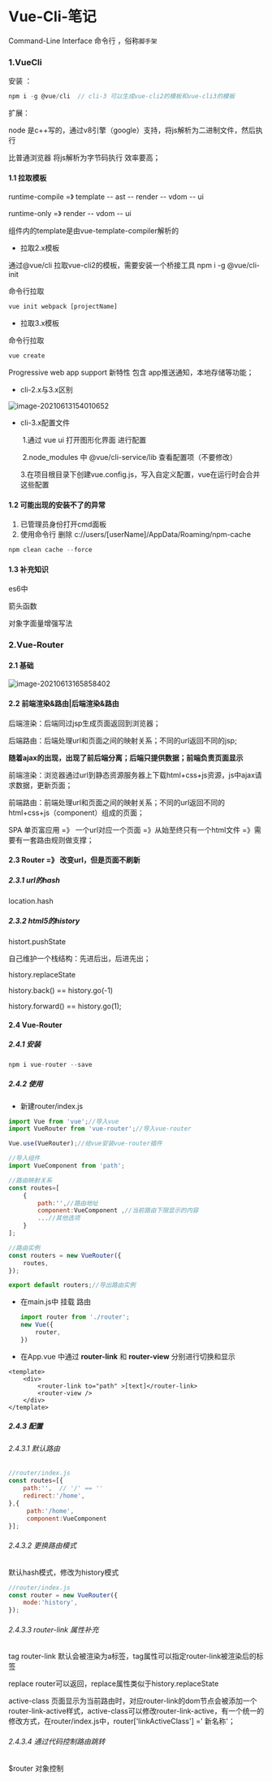 # Vue-Cli-笔记

Command-Line Interface 命令行 ，俗称`脚手架`

### 1.VueCli

安装 ：

```js
npm i -g @vue/cli  // cli-3 可以生成vue-cli2的模板和vue-cli3的模板

```

扩展：

node  是c++写的，通过v8引擎（google）支持，将js解析为二进制文件，然后执行

比普通浏览器 将js解析为字节码执行 效率要高；

#### 1.1 拉取模板

runtime-compile  =》 template --  ast -- render -- vdom -- ui

runtime-only  =》  render -- vdom -- ui

组件内的template是由vue-template-compiler解析的

- 拉取2.x模板

通过@vue/cli 拉取vue-cli2的模板，需要安装一个桥接工具 npm i -g @vue/cli-init

  命令行拉取

```js
vue init webpack [projectName]
```

- 拉取3.x模板

命令行拉取

```js
vue create
```

Progressive web app  support 新特性  包含 app推送通知，本地存储等功能；

-  cli-2.x与3.x区别

![image-20210613154010652](./imgs/03346b954264770c28839ceed7dc9d1.png)

- cli-3.x配置文件

  ​	1.通过 vue ui 打开图形化界面 进行配置

  ​	2.node_modules 中 @vue/cli-service/lib  查看配置项（不要修改）

  ​	3.在项目根目录下创建vue.config.js，写入自定义配置，vue在运行时会合并这些配置

#### 1.2 可能出现的安装不了的异常

1. 已管理员身份打开cmd面板
2. 使用命令行 删除 c://users/[userName]/AppData/Roaming/npm-cache  

```js
npm clean cache --force
```

#### 1.3 补充知识

es6中

箭头函数

对象字面量增强写法

### 2.Vue-Router

#### 2.1 基础

![image-20210613165858402](./imgs/cfdd731a327e6d22aa48a59e7c45c70.png)

#### 2.2 前端渲染&路由|后端渲染&路由

后端渲染：后端同过jsp生成页面返回到浏览器；

后端路由：后端处理url和页面之间的映射关系；不同的url返回不同的jsp;

**随着ajax的出现，出现了前后端分离；后端只提供数据；前端负责页面显示**

前端渲染：浏览器通过url到静态资源服务器上下载html+css+js资源，js中ajax请求数据，更新页面；

前端路由：前端处理url和页面之间的映射关系；不同的url返回不同的html+css+js（component）组成的页面；

SPA  单页富应用 =》 一个url对应一个页面 =》从始至终只有一个html文件 =》需要有一套路由规则做支撑；

#### 2.3  Router =》 改变url，但是页面不刷新

##### 2.3.1 url的hash

location.hash

##### 2.3.2 html5的history

histort.pushState

自己维护一个栈结构：先进后出，后进先出；

history.replaceState

history.back() == history.go(-1)

history.forward() == history.go(1);

#### 2.4 Vue-Router

##### 2.4.1  安装

```js
npm i vue-router --save
```

##### 2.4.2 使用

-  新建router/index.js

```js
import Vue from 'vue';//导入vue
import VueRouter from 'vue-router';//导入vue-router

Vue.use(VueRouter);//给vue安装vue-router插件

//导入组件
import VueComponent from 'path';

//路由映射关系
const routes=[
	{
		path:'',//路由地址
		component:VueComponent ,//当前路由下限显示的内容
		...//其他选项
	}
];

//路由实例
const routers = new VueRouter({
	routes,
});

export default routers;//导出路由实例
```

- 在main.js中 挂载 路由

  ```js
  import router from './router';
  new Vue({
      router,
  })
  ```

- 在App.vue 中通过 **router-link** 和 **router-view** 分别进行切换和显示

```vue
<template>
    <div>
        <router-link to="path" >[text]</router-link>
        <router-view />
    </div>
</template>
```

##### 2.4.3 配置

###### 2.4.3.1 默认路由

```js
//router/index.js
const routes=[{
    path:'',  // '/' == ''
    redirect:'/home',
},{
     path:'/home',
     component:VueComponent
}];
```

###### 2.4.3.2 更换路由模式

默认hash模式，修改为history模式

```js
//router/index.js
const router = new VueRouter({
	mode:'history',
});
```

###### 2.4.3.3  router-link 属性补充

tag  router-link 默认会被渲染为a标签，tag属性可以指定router-link被渲染后的标签

replace  router可以返回，replace属性类似于history.replaceState

active-class 页面显示为当前路由时，对应router-link的dom节点会被添加一个router-link-active样式，active-class可以修改router-link-active，有一个统一的修改方式，在router/index.js中，router['linkActiveClass'] =' 新名称'；

###### 2.4.3.4 通过代码控制路由跳转

$router 对象控制



